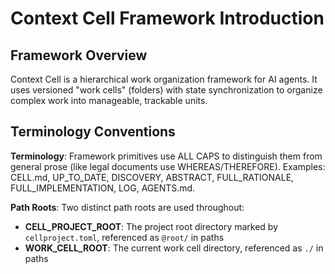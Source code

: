# Context Cell Framework Introduction

## Framework Overview

Context Cell is a hierarchical work organization framework for AI agents. It uses versioned "work cells" (folders) with state synchronization to organize complex work into manageable, trackable units.

## Terminology Conventions

**Terminology**: Framework primitives use ALL CAPS to distinguish them from general prose (like legal documents use WHEREAS/THEREFORE). Examples: CELL.md, UP_TO_DATE, DISCOVERY, ABSTRACT, FULL_RATIONALE, FULL_IMPLEMENTATION, LOG, AGENTS.md.

**Path Roots**: Two distinct path roots are used throughout:
- **CELL_PROJECT_ROOT**: The project root directory marked by `cellproject.toml`, referenced as `@root/` in paths
- **WORK_CELL_ROOT**: The current work cell directory, referenced as `./` in paths
